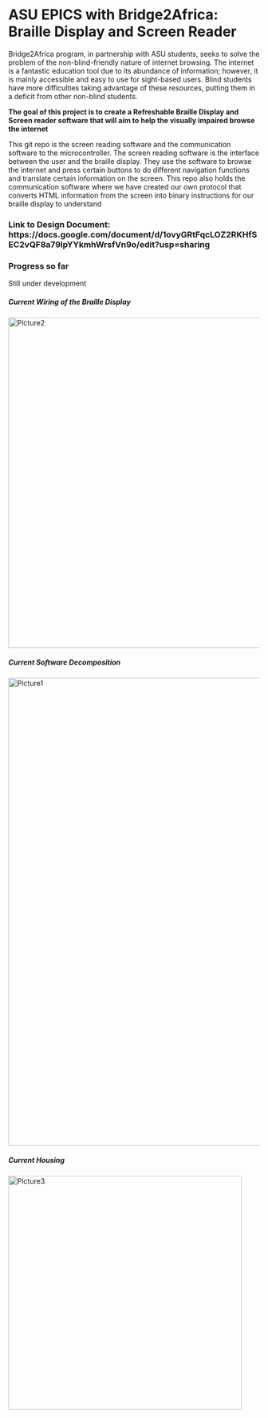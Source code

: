
<h1>ASU EPICS with Bridge2Africa: Braille Display and Screen Reader</h1>

<p>Bridge2Africa program, in partnership with ASU students, seeks to solve the problem of the non-blind-friendly nature of internet browsing. The internet is a fantastic education tool due to its abundance of information; however, it is mainly accessible and easy to use for sight-based users. 
Blind students have more difficulties taking advantage of these resources, putting them in a deficit from other non-blind students. </p>
<p><b>The goal of this project is to create a Refreshable Braille Display and Screen reader 
software that will aim to help the visually impaired browse the internet</b></p>
<p>This git repo is the screen reading software and the communication software to the microcontroller. The screen reading software is the interface between the user
and the braille display. They use the software to browse the internet and press certain buttons to do different navigation functions and translate certain information
on the screen. This repo also holds the communication software where we have created our own protocol that converts HTML information from the screen into binary
instructions for our braille display to understand</p>

<h3>Link to Design Document: https://docs.google.com/document/d/1ovyGRtFqcLOZ2RKHfSEC2vQF8a79lpYYkmhWrsfVn9o/edit?usp=sharing</h3>

<h3>Progress so far</h3>
Still under development

<h5>Current Wiring of the Braille Display</h5>
<img width="661" alt="Picture2" src="https://user-images.githubusercontent.com/38186787/118159538-f7b05f80-b3d1-11eb-82d9-ab7bce0e67af.png">

<h5>Current Software Decomposition</h5>
<img width="936" alt="Picture1" src="https://user-images.githubusercontent.com/38186787/118159526-f2ebab80-b3d1-11eb-9bea-3c86a2ef7a89.png">
<h5>Current Housing</h5>
<img width="468" alt="Picture3" src="https://user-images.githubusercontent.com/38186787/118159554-fc751380-b3d1-11eb-980e-d9c8c3a243c8.png">
